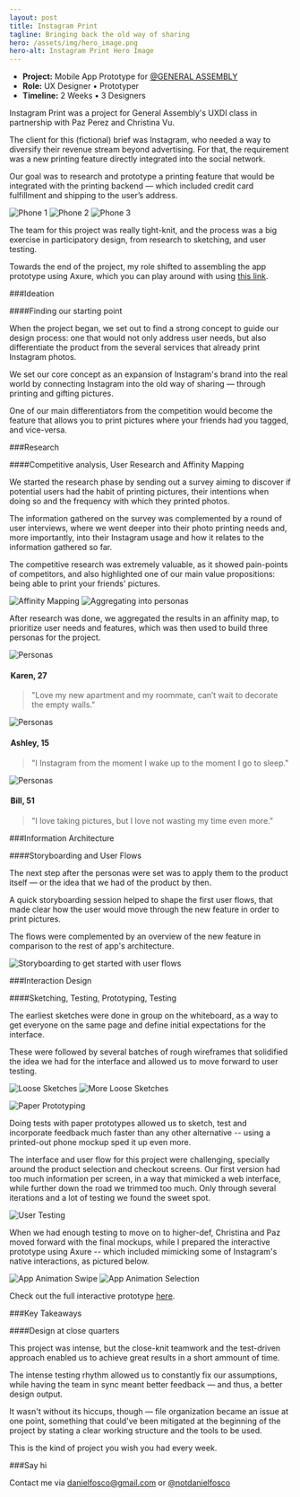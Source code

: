 ```yaml
---
layout: post
title: Instagram Print
tagline: Bringing back the old way of sharing
hero: /assets/img/hero_image.png
hero-alt: Instagram Print Hero Image
---
```


 - **Project:** Mobile App Prototype for [@GENERAL ASSEMBLY](https://twitter.com/ga)
 - **Role:** UX Designer • Prototyper
 - **Timeline:** 2 Weeks • 3 Designers
 

Instagram Print was a project for General Assembly's UXDI class in partnership with Paz Perez and Christina Vu.

The client for this (fictional) brief was Instagram, who needed a way to diversify their revenue stream beyond advertising. For that, the requirement was a new printing feature directly integrated into the social network.

Our goal was to research and prototype a printing feature that would be integrated with the printing backend — which included credit card fulfillment and shipping to the user’s address.

<section class="image-grid">
    <img src="/assets/img/intro_phone_1.png" alt="Phone 1" class="img-3col shift-1-5col">
    <img src="/assets/img/intro_phone_2.png" alt="Phone 2" class="img-3col">
    <img src="/assets/img/intro_phone_3.png" alt="Phone 3" class="img-3col">
</section>

The team for this project was really tight-knit, and the process was a big exercise in participatory design, from research to sketching, and user testing.

Towards the end of the project, my role shifted to assembling the app prototype using Axure, which you can play around with using [this link](http://y9d00x.axshare.com/home_feed.html).

###Ideation

####Finding our starting point

When the project began, we set out to find a strong concept to guide our design process: one that would not only address user needs, but also differentiate the product from the several services that already print Instagram photos.

We set our core concept as an expansion of Instagram's brand into the real world by connecting Instagram into the old way of sharing — through printing and gifting pictures.

One of our main differentiators from the competition would become the feature that allows you to print pictures where your friends had you tagged, and vice-versa.

###Research

####Competitive analysis, User Research and Affinity Mapping

We started the research phase by sending out a survey aiming to discover if potential users had the habit of printing pictures, their intentions when doing so and the frequency with which they printed photos.

The information gathered on the survey was complemented by a round of user interviews, where we went deeper into their photo printing needs and, more importantly, into their Instagram usage and how it relates to the information gathered so far.

The competitive research was extremely valuable, as it showed pain-points of competitors, and also highlighted one of our main value propositions: being able to print your friends' pictures.

<section class="image-grid">
    <img src="/assets/img/research_1.png" alt="Affinity Mapping" class="img-6col">
    <img src="/assets/img/research_2.png" alt="Aggregating into personas" class="img-6col">
</section>

After research was done, we aggregated the results in an affinity map, to prioritize user needs and features, which was then used to build three personas for the project.

<section class="persona-panel">
    <section class="persona">
    <img src="/assets/img/karen_round.png" alt="Personas" class="avatar-2col">
    <legend><h4>Karen, 27</h4></legend>
    <blockquote>"Love my new apartment and my roommate, can’t wait to decorate the empty walls."
    </blockquote>
    </section>

<section class="persona">
    <img src="/assets/img/ashley_round.png" alt="Personas" class="avatar-2col">
    <legend><h4>Ashley, 15</h4></legend>
    <blockquote>"I Instagram from the moment I wake up to the moment I go to sleep."
    </blockquote>
</section>

<section class="persona">
    <img src="/assets/img/bill_round.png" alt="Personas" class="avatar-2col">
    <legend><h4>Bill, 51</h4></legend>
    <blockquote>"I love taking pictures, but I love not wasting my time even more."
    </blockquote>
    </section>
</section>

###Information Architecture

####Storyboarding and User Flows

The next step after the personas were set was to apply them to the product itself — or the idea that we had of the product by then. 

A quick storyboarding session helped to shape the first user flows, that made clear how the user would move through the new feature in order to print pictures. 

The flows were complemented by an overview of the new feature in comparison to the rest of app's architecture.

![Storyboarding to get started with user flows](/assets/img/information_architecture_1.png "Storyboarding to get started with user flows")

###Interaction Design

####Sketching, Testing, Prototyping, Testing

The earliest sketches were done in group on the whiteboard, as a way to get everyone on the same page and define initial expectations for the interface. 

These were followed by several batches of rough wireframes that solidified the idea we had for the interface and allowed us to move forward to user testing.

<section class="image-grid">
    <img src="/assets/img/sketch_1.png" alt="Loose Sketches" class="img-6col">
    <img src="/assets/img/sketch_2.png" alt="More Loose Sketches" class="img-6col">
</section>

![Paper Prototyping](/assets/img/interaction_design_3.png "Paper Prototyping")

Doing tests with paper prototypes allowed us to sketch, test and incorporate feedback much faster than any other alternative -- using a printed-out phone mockup sped it up even more.

The interface and user flow for this project were challenging, specially around the product selection and checkout screens. Our first version had too much information per screen, in a way that mimicked a web interface, while further down the road we trimmed too much. Only through several iterations and a lot of testing we found the sweet spot.

![User Testing](/assets/img/interaction_design_4.png "User Testing")

When we had enough testing to move on to higher-def, Christina and Paz moved forward with the final mockups, while I prepared the interactive prototype using Axure -- which included mimicking some of Instagram's native interactions, as pictured below.



<section class="image-grid">
    <img src="/assets/img/interaction_design_2.gif" alt="App Animation Swipe" class="img-5col shift-1col">
    <img src="/assets/img/interaction_design_1.gif" alt="App Animation Selection" class="img-5col">
</section>

Check out the full interactive prototype [here](http://y9d00x.axshare.com/#c=2).

###Key Takeaways

####Design at close quarters

This project was intense, but the close-knit teamwork and the test-driven approach enabled us to achieve great results in a short ammount of time. 

The intense testing rhythm allowed us to constantly fix our assumptions, while having the team in sync meant better feedback — and thus, a better design output.

It wasn't without its hiccups, though — file organization became an issue at one point, something that could've been mitigated at the beginning of the project by stating a clear working structure and the tools to be used.

This is the kind of project you wish you had every week.

###Say hi

Contact me via <a href="mailto:danielfosco@gmail.com" target="_blank">danielfosco@gmail.com</a> or <a href="https://www.twitter.com/notdanielfosco" target="_blank">@notdanielfosco</a>